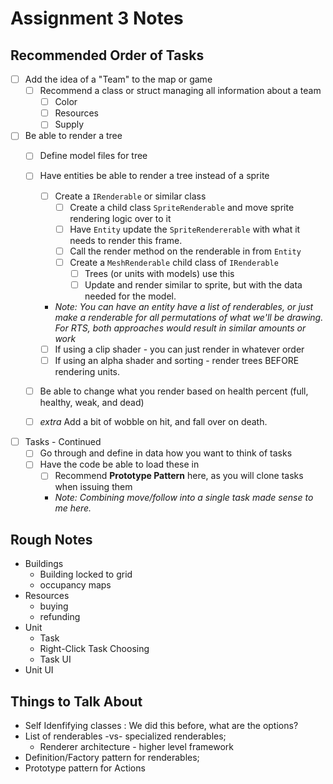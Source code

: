 Assignment 3 Notes
=======

## Recommended Order of Tasks

- [ ] Add the idea of a "Team" to the map or game
    - [ ] Recommend a class or struct managing all information about a team
       - [ ] Color
       - [ ] Resources
       - [ ] Supply
- [ ] Be able to render a tree
    - [ ] Define model files for tree
    - [ ] Have entities be able to render a tree instead of a sprite
        - [ ] Create a `IRenderable` or similar class
            - [ ] Create a child class `SpriteRenderable` and move sprite rendering logic over to it
            - [ ] Have `Entity` update the `SpriteRendererable` with what it needs to render this frame. 
            - [ ] Call the render method on the renderable in from `Entity`
            - [ ] Create a `MeshRenderable` child class of `IRenderable`
                - [ ] Trees (or units with models) use this
                - [ ] Update and render similar to sprite, but with the data needed for the model. 
        - *Note: You can have an entity have a list of renderables, or just make a renderable for all permutations of what we'll be drawing.  For RTS, both approaches would result in similar amounts or work* 

        - [ ] If using a clip shader - you can just render in whatever order
        - [ ] If using an alpha shader and sorting - render trees BEFORE rendering units.
    - [ ] Be able to change what you render based on health percent (full, healthy, weak, and dead)
    - [ ] *extra* Add a bit of wobble on hit, and fall over on death. 
- [ ] Tasks - Continued
    - [ ] Go through and define in data how you want to think of tasks
    - [ ] Have the code be able to load these in
        - [ ] Recommend **Prototype Pattern** here, as you will clone tasks when issuing them
        - *Note: Combining move/follow into a single task made sense to me here.*



## Rough Notes
- Buildings
  - Building locked to grid
  - occupancy maps
- Resources
  - buying
  - refunding
- Unit
  - Task
  - Right-Click Task Choosing
  - Task UI
- Unit UI

## Things to Talk About
- Self Idenfifying classes : We did this before, what are the options?
- List of renderables -vs- specialized renderables; 
  - Renderer architecture - higher level framework 
- Definition/Factory pattern for renderables; 
- Prototype pattern for Actions
